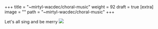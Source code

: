 
+++
title = "~mirtyl-wacdec/choral-music"
weight = 92
draft = true
[extra]
image = ""
path = "~mirtyl-wacdec/choral-music"
+++

Let's all sing and be merry
![](https://blog.britishnewspaperarchive.co.uk/wp-content/uploads/sites/9/2021/01/Singing-Sea-Shanties-as-they-Haul.jpg)
